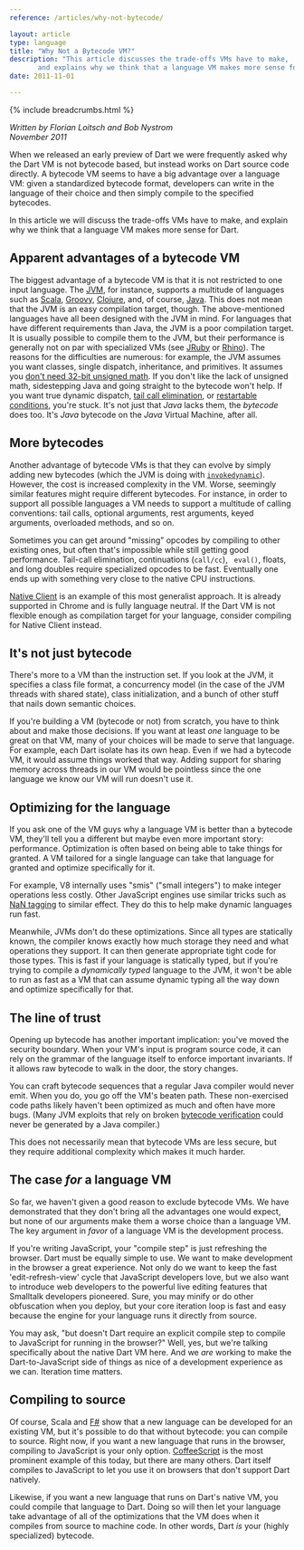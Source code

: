 ```yaml
---
reference: /articles/why-not-bytecode/

layout: article
type: language
title: "Why Not a Bytecode VM?"
description: "This article discusses the trade-offs VMs have to make,
       and explains why we think that a language VM makes more sense for Dart."
date: 2011-11-01

---
```


{% include breadcrumbs.html %}

_Written by Florian Loitsch and Bob Nystrom<br>
November 2011_

When we released an early preview of Dart we were frequently asked why the
Dart VM is not bytecode based, but instead works on Dart source code directly.
A bytecode VM seems to have a big advantage over a language VM: given a
standardized bytecode format, developers can write in the language of their
choice and then simply compile to the specified bytecodes.

In this article we will discuss the trade-offs VMs have to make, and explain
why we think that a language VM makes more sense for Dart.

## Apparent advantages of a bytecode VM

The biggest advantage of a bytecode VM is that it is not restricted to one
input language. The <a href="http://en.wikipedia.org/wiki/JVM">JVM</a>, for
instance, supports a multitude of languages such as
<a href="http://www.scala-lang.org/">Scala</a>,
<a href="http://groovy.codehaus.org/">Groovy</a>,
<a href="http://clojure.org/">Clojure</a>, and, of course,
<a href="http://java.com/">Java</a>.
This does not mean that the JVM is an easy compilation target, though.
The above-mentioned languages have all been designed with the JVM in
mind. For languages that have different requirements than Java, the JVM is a
poor compilation target. It is usually possible to compile them to the JVM, but
their performance is generally not on par with specialized VMs (see
<a href="http://jruby.org">JRuby</a> or
<a href="http://www.mozilla.org/rhino">Rhino</a>).
The reasons for the difficulties are numerous:
for example, the JVM assumes you want classes, single dispatch, inheritance,
and primitives. It assumes you
<a href="http://darksleep.com/player/JavaAndUnsignedTypes.html">don't need
32-bit unsigned math</a>. If you don't like the lack of unsigned math, sidestepping
Java and going straight to the bytecode won't help. If you want true dynamic
dispatch, <a href="http://en.wikipedia.org/wiki/Tail_call">tail call
elimination</a>, or <a href="http://www.gigamonkeys.com/book/beyond-exception-handling-conditions-and-restarts.html">
restartable conditions</a>, you're stuck. It's not just that <em>Java</em> lacks
them, the <em>bytecode</em> does too. It's <em>Java</em> bytecode on the <em>Java</em>
Virtual Machine, after all.

## More bytecodes

Another advantage of bytecode VMs is that they can evolve by simply
adding new bytecodes (which the JVM is doing
with
<a href="http://java.sun.com/developer/technicalArticles/DynTypeLang/"><code>invokedynamic</code></a>).
However, the cost is increased complexity in the VM.
Worse, seemingly similar features might require different bytecodes. For
instance, in order to support all possible languages a VM needs to support a
multitude of calling conventions: tail calls, optional arguments,
rest arguments, keyed arguments, overloaded methods, and so on.

Sometimes you can get around "missing" opcodes by compiling to other
existing ones, but often that's impossible while still getting good
performance. Tail-call elimination, continuations (<code>call/cc</code>), <code>
eval()</code>, floats, and long doubles require specialized opcodes to be fast.
Eventually one ends up with something very close to the native CPU
instructions.

<a href='https://developer.chrome.com/native-client'>Native Client</a> is an
example of this most generalist approach. It is
already supported in Chrome and is fully language neutral.
If the Dart VM is not flexible enough as
compilation target for your language, consider compiling for Native Client
instead.

## It's not just bytecode

There's more to a VM than the instruction set. If you look at the JVM, it
specifies a class file format,
a concurrency model (in the case of the JVM threads with shared state), class
initialization, and
a bunch of other stuff that nails down semantic choices.

If you're building a VM (bytecode or not) from scratch, you have to think
about and make those decisions. If you want at least <em>one</em> language to
be great on that VM, many of your choices will be made to serve that language. For
example, each Dart isolate has its own heap. Even if we had a bytecode VM, it
would assume things worked that way. Adding support for sharing memory across
threads in our VM would be pointless since the one language we know our VM will
run doesn't use it.

## Optimizing for the language

If you ask one of the VM guys why a language VM is better than a bytecode VM,
  they'll tell you
a different but maybe even more important story: performance. Optimization is
often based on being able to take things for granted. A VM tailored for a single
language can take that language for granted and optimize specifically for it.

For example, V8 internally uses "smis" ("small integers") to make integer
operations less costly. Other JavaScript engines use similar tricks such as
<a href="http://wingolog.org/archives/2011/05/18/value-representation-in-javascript-implementations">NaN tagging</a> to
similar effect. They do this to help make dynamic languages run fast.

Meanwhile, JVMs don't do these optimizations. Since all types are statically
known, the compiler knows exactly how much storage they need and what operations
they support. It can then generate appropriate tight code for those types. This
is fast if your language is statically typed, but if you're trying to compile a
<em>dynamically typed</em> language to the JVM, it won't be able to run as fast
as a VM that can assume dynamic typing all the way down and optimize
specifically for that.

## The line of trust

Opening up bytecode has another important implication: you've moved the
security boundary. When your VM's input is program source code, it can rely on
the grammar of the language itself to enforce important invariants. If it
allows raw bytecode to walk in the door, the story changes.

You can craft bytecode sequences that a regular Java compiler would never
emit. When you do, you go off the VM's beaten path. These non-exercised
code paths likely haven't been optimized as much and often have more bugs. (Many
JVM exploits that rely on broken
<a href="http://java.sun.com/docs/white/langenv/Security.doc3.html">bytecode
verification</a> could never be generated by a Java compiler.)

This does not necessarily mean that bytecode VMs are less secure, but they
require additional complexity which makes it much harder.

## The case <em>for</em> a language VM

So far, we haven't given a good reason to exclude bytecode VMs. We have
demonstrated that they don't bring all the advantages one would expect, but
none of our arguments make them a worse choice than a language VM. The key
argument in <em>favor</em> of a language VM is the development process.

If you're writing JavaScript, your "compile
step" is just refreshing the browser. Dart must be equally simple to use.
We want to make
development in the browser a great experience. Not only do we want to keep the
fast 'edit-refresh-view' cycle that JavaScript developers love, but
we also want to introduce web developers to the powerful live editing
features that Smalltalk developers pioneered.
Sure, you may minify or do other obfuscation when you deploy, but your core
iteration loop is fast and easy because the engine for your language runs it
directly from source.


You may ask, "but doesn't Dart require an explicit compile step to
compile to JavaScript for running in the browser?" Well, yes, but we're talking
specifically about the native Dart VM here. And we <em>are</em> working to make
the Dart-to-JavaScript side of things as nice of a development experience as we
can. Iteration time matters.


## Compiling to source

Of course, Scala and <a href='http://research.microsoft.com/en-us/um/cambridge/projects/fsharp/'>F#</a> show that a new language can be
developed for an existing VM, but it's possible to do that without bytecode: you
can compile to source. Right now, if you want a new language that runs in the
browser, compiling to JavaScript is your only option. <a
href="https://github.com/jashkenas/coffeescript/wiki">CoffeeScript</a>
is the most prominent example of this today, but there are many others.
Dart itself compiles to JavaScript to
let you use it on browsers that don't support Dart natively.

Likewise, if you want a new language that runs on Dart's native VM, you
  could compile that language to Dart. Doing so will then let your language
  take advantage of all of the optimizations that the VM does when it compiles
  from source to machine code. In other words, Dart <em>is</em> your (highly
  specialized) bytecode.
